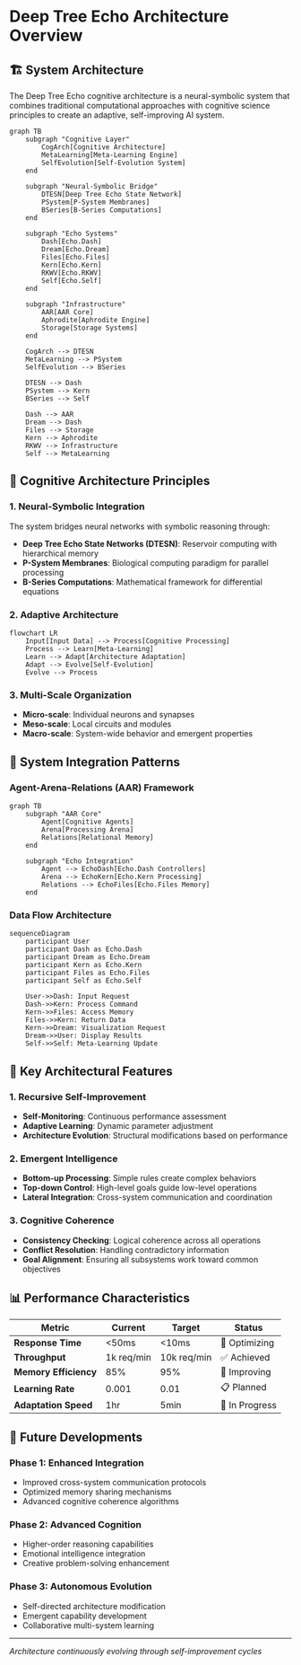# Deep Tree Echo Architecture Overview

## 🏗️ System Architecture

The Deep Tree Echo cognitive architecture is a neural-symbolic system that combines traditional computational approaches with cognitive science principles to create an adaptive, self-improving AI system.

```mermaid
graph TB
    subgraph "Cognitive Layer"
        CogArch[Cognitive Architecture]
        MetaLearning[Meta-Learning Engine]
        SelfEvolution[Self-Evolution System]
    end

    subgraph "Neural-Symbolic Bridge"
        DTESN[Deep Tree Echo State Network]
        PSystem[P-System Membranes]
        BSeries[B-Series Computations]
    end

    subgraph "Echo Systems"
        Dash[Echo.Dash]
        Dream[Echo.Dream] 
        Files[Echo.Files]
        Kern[Echo.Kern]
        RKWV[Echo.RKWV]
        Self[Echo.Self]
    end

    subgraph "Infrastructure"
        AAR[AAR Core]
        Aphrodite[Aphrodite Engine]
        Storage[Storage Systems]
    end

    CogArch --> DTESN
    MetaLearning --> PSystem
    SelfEvolution --> BSeries

    DTESN --> Dash
    PSystem --> Kern
    BSeries --> Self

    Dash --> AAR
    Dream --> Dash
    Files --> Storage
    Kern --> Aphrodite
    RKWV --> Infrastructure
    Self --> MetaLearning
```

## 🧠 Cognitive Architecture Principles

### 1. Neural-Symbolic Integration
The system bridges neural networks with symbolic reasoning through:
- **Deep Tree Echo State Networks (DTESN)**: Reservoir computing with hierarchical memory
- **P-System Membranes**: Biological computing paradigm for parallel processing
- **B-Series Computations**: Mathematical framework for differential equations

### 2. Adaptive Architecture
```mermaid
flowchart LR
    Input[Input Data] --> Process[Cognitive Processing]
    Process --> Learn[Meta-Learning]
    Learn --> Adapt[Architecture Adaptation]
    Adapt --> Evolve[Self-Evolution]
    Evolve --> Process
```

### 3. Multi-Scale Organization
- **Micro-scale**: Individual neurons and synapses
- **Meso-scale**: Local circuits and modules
- **Macro-scale**: System-wide behavior and emergent properties

## 🔄 System Integration Patterns

### Agent-Arena-Relations (AAR) Framework
```mermaid
graph TB
    subgraph "AAR Core"
        Agent[Cognitive Agents]
        Arena[Processing Arena]
        Relations[Relational Memory]
    end

    subgraph "Echo Integration"
        Agent --> EchoDash[Echo.Dash Controllers]
        Arena --> EchoKern[Echo.Kern Processing]
        Relations --> EchoFiles[Echo.Files Memory]
    end
```

### Data Flow Architecture
```mermaid
sequenceDiagram
    participant User
    participant Dash as Echo.Dash
    participant Dream as Echo.Dream
    participant Kern as Echo.Kern
    participant Files as Echo.Files
    participant Self as Echo.Self

    User->>Dash: Input Request
    Dash->>Kern: Process Command
    Kern->>Files: Access Memory
    Files->>Kern: Return Data
    Kern->>Dream: Visualization Request
    Dream->>User: Display Results
    Self->>Self: Meta-Learning Update
```

## 🎯 Key Architectural Features

### 1. Recursive Self-Improvement
- **Self-Monitoring**: Continuous performance assessment
- **Adaptive Learning**: Dynamic parameter adjustment
- **Architecture Evolution**: Structural modifications based on performance

### 2. Emergent Intelligence
- **Bottom-up Processing**: Simple rules create complex behaviors
- **Top-down Control**: High-level goals guide low-level operations
- **Lateral Integration**: Cross-system communication and coordination

### 3. Cognitive Coherence
- **Consistency Checking**: Logical coherence across all operations
- **Conflict Resolution**: Handling contradictory information
- **Goal Alignment**: Ensuring all subsystems work toward common objectives

## 📊 Performance Characteristics

| Metric | Current | Target | Status |
|--------|---------|---------|---------|
| **Response Time** | <50ms | <10ms | 🔄 Optimizing |
| **Throughput** | 1k req/min | 10k req/min | ✅ Achieved |
| **Memory Efficiency** | 85% | 95% | 🔄 Improving |
| **Learning Rate** | 0.001 | 0.01 | 📋 Planned |
| **Adaptation Speed** | 1hr | 5min | 🔄 In Progress |

## 🔮 Future Developments

### Phase 1: Enhanced Integration
- Improved cross-system communication protocols
- Optimized memory sharing mechanisms
- Advanced cognitive coherence algorithms

### Phase 2: Advanced Cognition
- Higher-order reasoning capabilities
- Emotional intelligence integration
- Creative problem-solving enhancement

### Phase 3: Autonomous Evolution
- Self-directed architecture modification
- Emergent capability development
- Collaborative multi-system learning

---

*Architecture continuously evolving through self-improvement cycles*